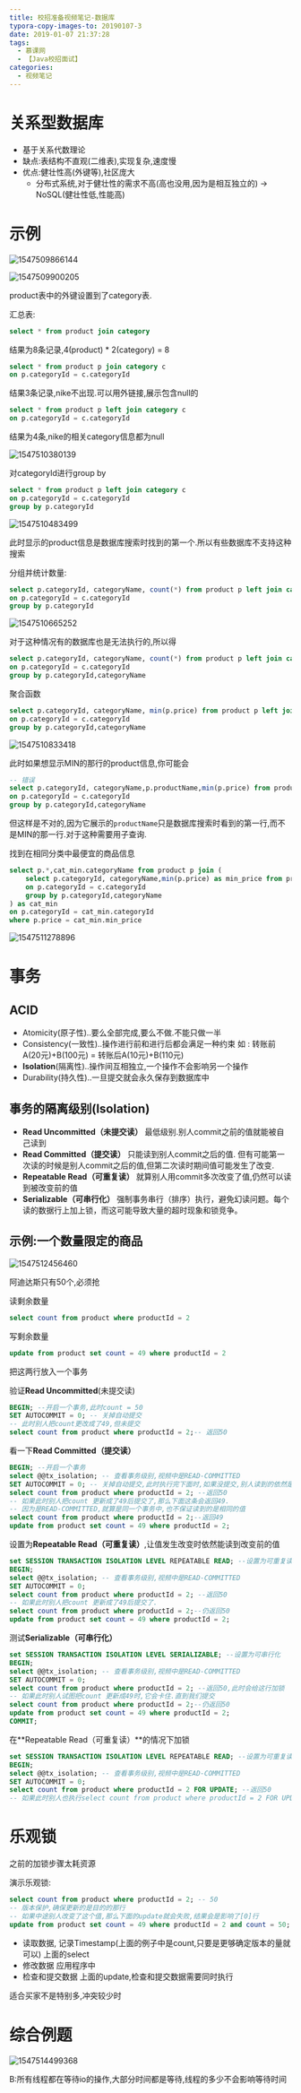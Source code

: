 ```yaml
---
title: 校招准备视频笔记-数据库
typora-copy-images-to: 20190107-3
date: 2019-01-07 21:37:28
tags:
  - 慕课网
  - 【Java校招面试】
categories:
  - 视频笔记
---
```


# 关系型数据库

- 基于关系代数理论
- 缺点:表结构不直观(二维表),实现复杂,速度慢
- 优点:健壮性高(外键等),社区庞大
  - 分布式系统,对于健壮性的需求不高(高也没用,因为是相互独立的) -> NoSQL(健壮性低,性能高)

 

# 示例

![1547509866144](20190107-3/1547509866144.png)

![1547509900205](20190107-3/1547509900205.png)

product表中的外键设置到了category表.

汇总表:

```sql
select * from product join category
```

结果为8条记录,4(product) * 2(category) = 8

```sql
select * from product p join category c
on p.categoryId = c.categoryId
```

结果3条记录,nike不出现.可以用外链接,展示包含null的

```sql
select * from product p left join category c
on p.categoryId = c.categoryId
```

结果为4条,nike的相关category信息都为null

![1547510380139](20190107-3/1547510380139.png)

对categoryId进行group by

```sql
select * from product p left join category c
on p.categoryId = c.categoryId
group by p.categoryId
```

![1547510483499](20190107-3/1547510483499.png)

此时显示的product信息是数据库搜索时找到的第一个.所以有些数据库不支持这种搜索

分组并统计数量:

```sql
select p.categoryId, categoryName, count(*) from product p left join category c
on p.categoryId = c.categoryId
group by p.categoryId
```

![1547510665252](20190107-3/1547510665252.png)

对于这种情况有的数据库也是无法执行的,所以得

```sql
select p.categoryId, categoryName, count(*) from product p left join category c
on p.categoryId = c.categoryId
group by p.categoryId,categoryName
```

聚合函数

```sql
select p.categoryId, categoryName, min(p.price) from product p left join category c
on p.categoryId = c.categoryId
group by p.categoryId,categoryName
```

![1547510833418](20190107-3/1547510833418.png)



此时如果想显示MIN的那行的product信息,你可能会

```sql
-- 错误
select p.categoryId, categoryName,p.productName,min(p.price) from product p left join category c
on p.categoryId = c.categoryId
group by p.categoryId,categoryName
```

但这样是不对的,因为它展示的`productName`只是数据库搜索时看到的第一行,而不是MIN的那一行.对于这种需要用子查询. 

找到在相同分类中最便宜的商品信息

```sql
select p.*,cat_min.categoryName from product p join (
    select p.categoryId, categoryName,min(p.price) as min_price from product p left join category c
    on p.categoryId = c.categoryId
    group by p.categoryId,categoryName
) as cat_min
on p.categoryId = cat_min.categoryId
where p.price = cat_min.min_price
```

![1547511278896](20190107-3/1547511278896.png)

# 事务

## ACID

- Atomicity(原子性)..要么全部完成,要么不做.不能只做一半
- Consistency(一致性)..操作进行前和进行后都会满足一种约束
  如 : 转账前A(20元)+B(100元) = 转账后A(10元)+B(110元) 
- **Isolation**(隔离性)..操作间互相独立,一个操作不会影响另一个操作
- Durability(持久性)..一旦提交就会永久保存到数据库中

## 事务的隔离级别(Isolation)

- **Read Uncommitted（未提交读）**
  最低级别.别人commit之前的值就能被自己读到
- **Read Committed（提交读）**
  只能读到别人commit之后的值.
  但有可能第一次读的时候是别人commit之后的值,但第二次读时期间值可能发生了改变.
- **Repeatable Read（可重复读）**
  就算别人用commit多次改变了值,仍然可以读到被改变前的值
- **Serializable（可串行化）**
  强制事务串行（排序）执行，避免幻读问题。每个读的数据行上加上锁，而这可能导致大量的超时现象和锁竞争。

## 示例:一个数量限定的商品

![1547512456460](20190107-3/1547512456460.png)

阿迪达斯只有50个,必须抢

读剩余数量

```sql
select count from product where productId = 2
```

写剩余数量

```sql
update from product set count = 49 where productId = 2
```

把这两行放入一个事务

验证**Read Uncommitted**(未提交读)

```sql
BEGIN; --开启一个事务,此时count = 50
SET AUTOCOMMIT = 0;	-- 关掉自动提交
-- 此时别人把count更改成了49,但未提交
select count from product where productId = 2;-- 返回50 
```

看一下**Read Committed（提交读）**

```sql
BEGIN; --开启一个事务
select @@tx_isolation; -- 查看事务级别,视频中是READ-COMMITTED
SET AUTOCOMMIT = 0;	-- 关掉自动提交,此时执行完下面时,如果没提交,别人读到的依然是改变前的值
select count from product where productId = 2; --返回50
-- 如果此时别人把count 更新成了49后提交了,那么下面这条会返回49.
-- 因为是READ-COMMITTED,就算是同一个事务中,也不保证读到的是相同的值
select count from product where productId = 2;--返回49
update from product set count = 49 where productId = 2;
```

设置为**Repeatable Read（可重复读）**,让值发生改变时依然能读到改变前的值

```sql
set SESSION TRANSACTION ISOLATION LEVEL REPEATABLE READ; --设置为可重复读
BEGIN;
select @@tx_isolation; -- 查看事务级别,视频中是READ-COMMITTED
SET AUTOCOMMIT = 0;
select count from product where productId = 2; --返回50
-- 如果此时别人把count 更新成了49后提交了.
select count from product where productId = 2;--仍返回50
update from product set count = 49 where productId = 2;
```

测试**Serializable（可串行化）**

```sql
set SESSION TRANSACTION ISOLATION LEVEL SERIALIZABLE; --设置为可串行化
BEGIN;
select @@tx_isolation; -- 查看事务级别,视频中是READ-COMMITTED
SET AUTOCOMMIT = 0;
select count from product where productId = 2; --返回50,此时会给这行加锁
-- 如果此时别人试图把count 更新成49时,它会卡住.直到我们提交
select count from product where productId = 2;--仍返回50
update from product set count = 49 where productId = 2;
COMMIT;
```

在**Repeatable Read（可重复读）**的情况下加锁

```sql
set SESSION TRANSACTION ISOLATION LEVEL REPEATABLE READ; --设置为可重复读
BEGIN;
select @@tx_isolation; -- 查看事务级别,视频中是READ-COMMITTED
SET AUTOCOMMIT = 0;
select count from product where productId = 2 FOR UPDATE; --返回50
-- 如果此时别人也执行select count from product where productId = 2 FOR UPDATE;那么它也会卡住,直到我们执行完成
```

# 乐观锁

之前的加锁步骤太耗资源

演示乐观锁:

```sql
select count from product where productId = 2; -- 50
-- 版本保护,确保更新的是目的的那行
-- 如果中途别人改变了这个值,那么下面的update就会失败,结果会是影响了[0]行
update from product set count = 49 where productId = 2 and count = 50;
```

- 读取数据, 记录Timestamp(上面的例子中是count,只要是更够确定版本的量就可以)
  上面的select
- 修改数据
  应用程序中
- 检查和提交数据
  上面的update,检查和提交数据需要同时执行

适合买家不是特别多,冲突较少时

# 综合例题

![1547514499368](20190107-3/1547514499368.png)

B:所有线程都在等待io的操作,大部分时间都是等待,线程的多少不会影响等待时间